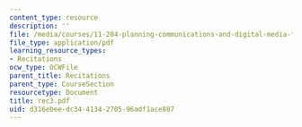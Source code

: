 ```yaml
---
content_type: resource
description: ''
file: /media/courses/11-204-planning-communications-and-digital-media-fall-2004/d316ebeedc344134270596adf1ace887_rec3.pdf
file_type: application/pdf
learning_resource_types:
- Recitations
ocw_type: OCWFile
parent_title: Recitations
parent_type: CourseSection
resourcetype: Document
title: rec3.pdf
uid: d316ebee-dc34-4134-2705-96adf1ace887
---
```

